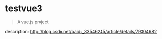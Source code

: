 # testvue3

> A vue.js project

description: http://blog.csdn.net/baidu_33546245/article/details/79304682
